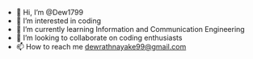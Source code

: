 - 👋 Hi, I’m @Dew1799
- 👀 I’m interested in coding
- 🌱 I’m currently learning Information and Communication Engineering
- 💞️ I’m looking to collaborate on coding enthusiasts
- 📫 How to reach me dewrathnayake99@gmail.com

<!---
Dew1799/Dew1799 is a ✨ special ✨ repository because its `README.md` (this file) appears on your GitHub profile.
You can click the Preview link to take a look at your changes.
--->
